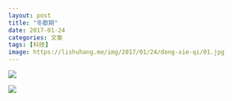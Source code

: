 ```yaml
---
layout: post
title: "冬歇期"
date: 2017-01-24
categories: 文章
tags: [科技]
image: https://lishuhang.me/img/2017/01/24/dong-xie-qi/01.jpg
---
```


![](http://mmbiz.qpic.cn/mmbiz_jpg/AdRKyBVLoHIrI7ZqgSibhCgESr553TBOkojab9YkgEwPM0y3UqBuOgpJ00ZeGGnAOSLibcFibpYYrtv4xiaTBHX0aw/0?wx_fmt=jpeg)

![](https://lishuhang.me/img/2017/01/24/dong-xie-qi/01.jpg)